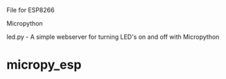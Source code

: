  File for ESP8266

Micropython

led.py - A simple webserver for turning LED's on and off with Micropython
# micropy_esp
